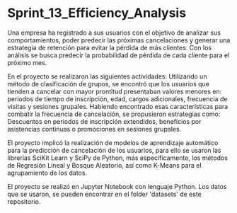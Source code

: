 # Sprint_13_Efficiency_Analysis

Una empresa ha registrado a sus usuarios con el objetivo de analizar sus comportamientos, poder predecir las próximas cancelaciones y generar una estrategia de retención para evitar la pérdida de más clientes. Con los análisis se busca predecir la probabilidad de pérdida de cada cliente para el próximo mes.

En el proyecto se realizaron las siguientes actividades: Utilizando un método de clasificación de grupos, se encontró que los usuarios que tienden a cancelar con mayor prontitud presentaban valores menores en: periodos de tiempo de inscripción, edad, cargos adicionales, frecuencia de visitas y sesiones grupales. Habiendo encontrado esas características para combatir la frecuencia de cancelación, se propusieron estrategias como: Descuentos en periodos de inscripción extendidos, beneficios por asistencias continuas o promociones en sesiones grupales.

El proyecto implicó la realización de modelos de aprendizaje automático para la predicción de cancelación de los usuarios, para ello se usaron las librerías SciKit Learn y SciPy de Python, más específicamente, los métodos de Regresión Lineal y Bosque Aleatorio, así como K-Means para el agrupamiento de los datos.

El proyecto se realizó en Jupyter Notebook con lenguaje Python. Los datos que se usaron, se pueden encontrar en el folder 'datasets' de este repositorio.
